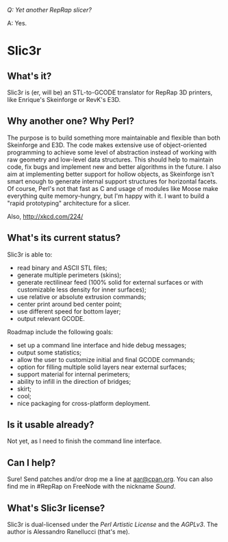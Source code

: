 _Q: Yet another RepRap slicer?_

A: Yes.

# Slic3r

## What's it?

Slic3r is (er, will be) an STL-to-GCODE translator for RepRap 3D printers, 
like Enrique's Skeinforge or RevK's E3D.

## Why another one? Why Perl?

The purpose is to build something more maintainable and flexible than both
Skeinforge and E3D. The code makes extensive use of object-oriented 
programming to achieve some level of abstraction instead of working with
raw geometry and low-level data structures.
This should help to maintain code, fix bugs and implement new and better
algorithms in the future.
I also aim at implementing better support for hollow objects, as Skeinforge
isn't smart enough to generate internal support structures for horizontal
facets.
Of course, Perl's not that fast as C and usage of modules like Moose make
everything quite memory-hungry, but I'm happy with it. I want to build a "rapid
prototyping" architecture for a slicer.

Also, http://xkcd.com/224/

## What's its current status?

Slic3r is able to:

* read binary and ASCII STL files;
* generate multiple perimeters (skins);
* generate rectilinear feed (100% solid for external surfaces or with customizable less density for inner surfaces);
* use relative or absolute extrusion commands;
* center print around bed center point;
* use different speed for bottom layer;
* output relevant GCODE.

Roadmap include the following goals:

* set up a command line interface and hide debug messages;
* output some statistics;
* allow the user to customize initial and final GCODE commands;
* option for filling multiple solid layers near external surfaces;
* support material for internal perimeters;
* ability to infill in the direction of bridges;
* skirt;
* cool;
* nice packaging for cross-platform deployment.

## Is it usable already?

Not yet, as I need to finish the command line interface.

## Can I help?

Sure! Send patches and/or drop me a line at aar@cpan.org. You can also 
find me in #RepRap on FreeNode with the nickname _Sound_.

## What's Slic3r license?

Slic3r is dual-licensed under the _Perl Artistic License_ and the _AGPLv3_.
The author is Alessandro Ranellucci (that's me).
